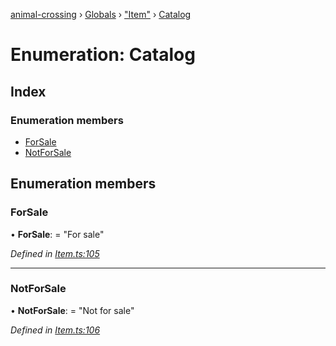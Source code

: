 [animal-crossing](../README.md) › [Globals](../globals.md) › ["Item"](../modules/_item_.md) › [Catalog](_item_.catalog.md)

# Enumeration: Catalog

## Index

### Enumeration members

* [ForSale](_item_.catalog.md#forsale)
* [NotForSale](_item_.catalog.md#notforsale)

## Enumeration members

###  ForSale

• **ForSale**: = "For sale"

*Defined in [Item.ts:105](https://github.com/Norviah/animal-crossing/blob/267b9fa/module/types/Item.ts#L105)*

___

###  NotForSale

• **NotForSale**: = "Not for sale"

*Defined in [Item.ts:106](https://github.com/Norviah/animal-crossing/blob/267b9fa/module/types/Item.ts#L106)*
